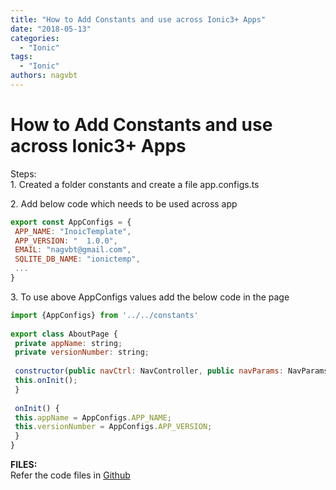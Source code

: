 ```yaml
---
title: "How to Add Constants and use across Ionic3+ Apps"
date: "2018-05-13"
categories: 
  - "Ionic"
tags: 
  - "Ionic"
authors: nagvbt
---
```


# How to Add Constants and use across Ionic3+ Apps  
  
Steps:  
1\. Created a folder constants and create a file app.configs.ts  
  
2\. Add below code which needs to be used across app  

```js
export const AppConfigs = {  
 APP_NAME: "InoicTemplate",  
 APP_VERSION: "  1.0.0",  
 EMAIL: "nagvbt@gmail.com",  
 SQLITE_DB_NAME: "ionictemp",  
 ...  
}  
```
  
3\. To use above AppConfigs values add the below code in the page  
```js
import {AppConfigs} from '../../constants'  
  
export class AboutPage {  
 private appName: string;  
 private versionNumber: string;  
  
 constructor(public navCtrl: NavController, public navParams: NavParams) {  
 this.onInit();  
 }  
  
 onInit() {  
 this.appName = AppConfigs.APP_NAME;  
 this.versionNumber = AppConfigs.APP_VERSION;  
 }  
}  
```
  
**FILES:**  
Refer the code files in [Github](https://github.com/nagvbt/IonicTemplate/commit/6928fcdecbd1bf08cecb83daa91332e1237f005b)
